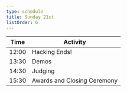 ```yaml
---
type: schedule
title: Sunday 21st
listOrder: 6
---
```


| Time  | Activity                    |
|-------|-----------------------------|
| 12:00 | Hacking Ends!               |
| 13:30 | Demos                       |
| 14:30 | Judging                     |
| 15:30 | Awards and Closing Ceremony |
